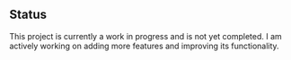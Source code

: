 ## Status
This project is currently a work in progress and is not yet completed. I am actively working on adding more features and improving its functionality.
